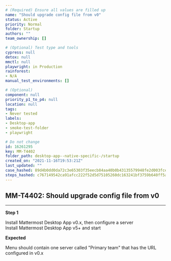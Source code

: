 ```yaml
---
# (Required) Ensure all values are filled up
name: "Should upgrade config file from v0"
status: Active
priority: Normal
folder: Startup
authors: ""
team_ownership: []

# (Optional) Test type and tools
cypress: null
detox: null
mmctl: null
playwright: in Production
rainforest: 
- N/A
manual_test_environments: []

# (Optional)
component: null
priority_p1_to_p4: null
location: null
tags: 
- Never tested
labels: 
- Desktop-app
- smoke-test-folder
- playwright

# Do not change
id: 16261295
key: MM-T4402
folder_path: desktop-app--native-specific-/startup
created_on: "2021-11-16T19:53:21Z"
last_updated: ""
case_hashed: 89d4b0dd0da72c3e65303f35eecb84aa40b0b43135579948fe2d003fce6fc1d2940cb718951f1a9770d9b65c7bad634f
steps_hashed: c767149542ca91afcc222f52d5d75105260dc163241bf3759b640ff5aca8e92239e9b8d5f6b39c71f0360668b6cff63f
---
```


## MM-T4402: Should upgrade config file from v0

---

**Step 1**

Install Mattermost Desktop App v0.x, then configure a server\
Install Mattermost Desktop App v5+ and start

**Expected**

Menu should contain one server called "Primary team" that has the URL configured in v0.x

